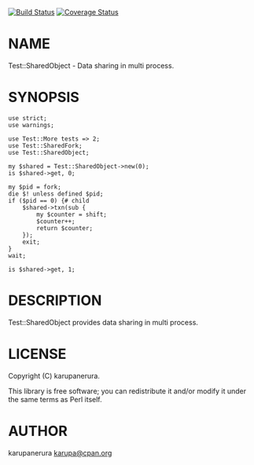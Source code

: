 [![Build Status](https://travis-ci.org/karupanerura/Test-SharedObject.svg?branch=master)](https://travis-ci.org/karupanerura/Test-SharedObject) [![Coverage Status](https://img.shields.io/coveralls/karupanerura/Test-SharedObject/master.svg)](https://coveralls.io/r/karupanerura/Test-SharedObject?branch=master)
# NAME

Test::SharedObject - Data sharing in multi process.

# SYNOPSIS

    use strict;
    use warnings;

    use Test::More tests => 2;
    use Test::SharedFork;
    use Test::SharedObject;

    my $shared = Test::SharedObject->new(0);
    is $shared->get, 0;

    my $pid = fork;
    die $! unless defined $pid;
    if ($pid == 0) {# child
        $shared->txn(sub {
            my $counter = shift;
            $counter++;
            return $counter;
        });
        exit;
    }
    wait;

    is $shared->get, 1;

# DESCRIPTION

Test::SharedObject provides data sharing in multi process.

# LICENSE

Copyright (C) karupanerura.

This library is free software; you can redistribute it and/or modify
it under the same terms as Perl itself.

# AUTHOR

karupanerura <karupa@cpan.org>
